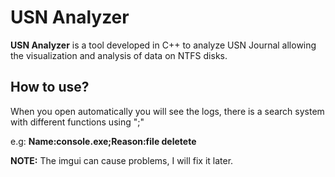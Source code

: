 # USN Analyzer

**USN Analyzer** is a tool developed in C++ to analyze USN Journal allowing the visualization and analysis of data on NTFS disks.

## How to use?

When you open automatically you will see the logs, there is a search system with different functions using ";"

e.g: **Name:console.exe;Reason:file deletete**


**NOTE:** The imgui can cause problems, I will fix it later.

